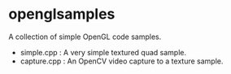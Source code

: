 # openglsamples
A collection of simple OpenGL code samples.

- simple.cpp : A very simple textured quad sample.
- capture.cpp : An OpenCV video capture to a texture sample.

